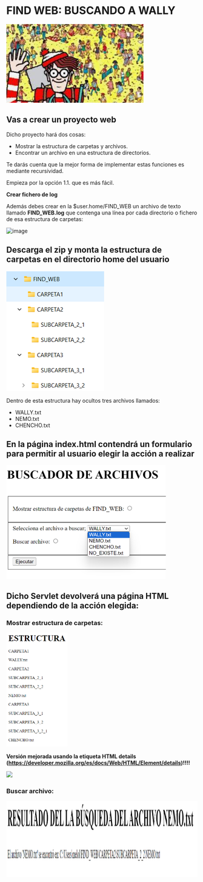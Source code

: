 # FIND WEB: BUSCANDO A WALLY

![alt text](image.png)

## Vas a crear un proyecto web 

Dicho proyecto hará dos cosas:
- Mostrar la estructura de carpetas y archivos.
- Encontrar un archivo en una estructura de directorios.

Te darás cuenta que la mejor forma de implementar estas funciones es mediante recursividad.

Empieza por la opción 1.1. que es más fácil.

**Crear fichero de log**

Además debes crear en la $user.home/FIND_WEB un archivo de texto llamado **FIND_WEB.log** que contenga una línea por cada directorio o fichero de esa estructura de carpetas:

![image](https://github.com/profeMelola/Programacion-07-2023-24/assets/91023374/02cb1430-4827-4186-9613-65558f5d467a)


## Descarga el zip y monta la estructura de carpetas en el directorio home del usuario

![alt text](image-1.png)

Dentro de esta estructura hay ocultos tres archivos llamados:
- WALLY.txt
- NEMO.txt
- CHENCHO.txt


## En la página index.html contendrá un formulario para permitir al usuario elegir la acción a realizar

<img src="image-2.png" height="300px"/>

## Dicho Servlet devolverá una página HTML dependiendo de la acción elegida:

### Mostrar estructura de carpetas:

<img src="image-3.png" height="300px"/>

**Versión mejorada usando la etiqueta HTML details (https://developer.mozilla.org/es/docs/Web/HTML/Element/details)!!!!**

<img src="[image-3.png](https://github.com/profeMelola/Programacion-07-2023-24/assets/91023374/d97de112-3172-4407-a0d3-321dbe25e44a)" height="300px"/>

### Buscar archivo:
<img src="image-4.png" height="200px"/>
